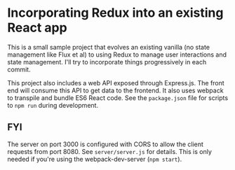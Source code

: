 # Incorporating Redux into an existing React app

This is a small sample project that evolves an existing vanilla (no state management like Flux et al) to using Redux to manage user interactions and state management. I'll try to incorporate things progressively in each commit.

This project also includes a web API exposed through Express.js. The front end will consume this API to get data to the frontend. It also uses webpack to transpile and bundle ES6 React code. See the `package.json` file for scripts to `npm run` during development.


## FYI

The server on port 3000 is configured with CORS to allow the client requests from port 8080. See `server/server.js` for details. This is only needed if you're using the webpack-dev-server (`npm start`).
